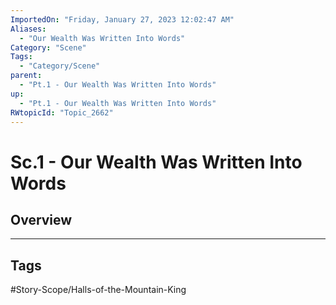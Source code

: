 ```yaml
---
ImportedOn: "Friday, January 27, 2023 12:02:47 AM"
Aliases:
  - "Our Wealth Was Written Into Words"
Category: "Scene"
Tags:
  - "Category/Scene"
parent:
  - "Pt.1 - Our Wealth Was Written Into Words"
up:
  - "Pt.1 - Our Wealth Was Written Into Words"
RWtopicId: "Topic_2662"
---
```

# Sc.1 - Our Wealth Was Written Into Words
## Overview

---
## Tags
#Story-Scope/Halls-of-the-Mountain-King

